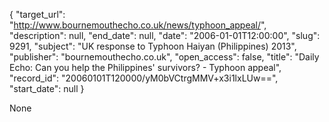 {
  "target_url": "http://www.bournemouthecho.co.uk/news/typhoon_appeal/", 
  "description": null, 
  "end_date": null, 
  "date": "2006-01-01T12:00:00", 
  "slug": 9291, 
  "subject": "UK response to Typhoon Haiyan (Philippines) 2013", 
  "publisher": "bournemouthecho.co.uk", 
  "open_access": false, 
  "title": "Daily Echo: Can you help the Philippines' survivors? - Typhoon appeal", 
  "record_id": "20060101T120000/yM0bVCtrgMMV+x3i1lxLUw==", 
  "start_date": null
}

None